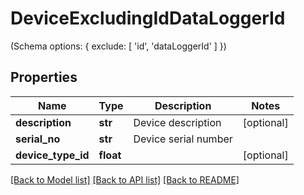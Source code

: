 # DeviceExcludingIdDataLoggerId

(Schema options: { exclude: [ 'id', 'dataLoggerId' ] })
## Properties
Name | Type | Description | Notes
------------ | ------------- | ------------- | -------------
**description** | **str** | Device description | [optional] 
**serial_no** | **str** | Device serial number | 
**device_type_id** | **float** |  | [optional] 

[[Back to Model list]](../README.md#documentation-for-models) [[Back to API list]](../README.md#documentation-for-api-endpoints) [[Back to README]](../README.md)


